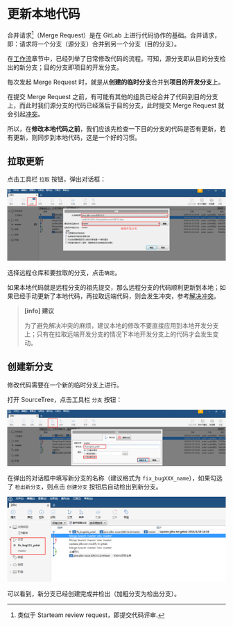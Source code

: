 # 更新本地代码

合并请求[^1]（Merge Request）是在 GitLab 上进行代码协作的基础。合并请求，即：请求将一个分支（源分支）合并到另一个分支（目的分支）。

在[工作流](/workflow/workflow.md)章节中，已经列举了日常修改代码的流程。可知，源分支即从目的分支检出的新分支；目的分支即项目的开发分支。

每次发起 Merge Request 时，就是从**创建的临时分支**合并到**项目的开发分支**上。

在提交 Merge Request 之前，有可能有其他的组员已经合并了代码到目的分支上，而此时我们源分支的代码已经落后于目的分支，此时提交 Merge Request 就会引起[冲突](https://about.gitlab.com/2016/09/06/resolving-merge-conflicts-from-the-gitlab-ui/)。

所以，在**修改本地代码之前**，我们应该先检查一下目的分支的代码是否有更新，若有更新，则同步到本地代码，这是一个好的习惯。

## 拉取更新

点击工具栏 `拉取` 按钮，弹出对话框：

![](/assets/sourcetree-pull.png)

选择远程仓库和要拉取的分支，点击`确定`。

如果本地代码就是远程分支的祖先提交，那么远程分支的代码顺利更新到本地；如果已经手动更新了本地代码，再拉取远端代码，则会发生冲突，参考[解决冲突](/others/merge-conflict)。

> **[info] 建议**
>
> 为了避免解决冲突的麻烦，建议本地的修改不要直接应用到本地开发分支上；只有在拉取远端开发分支的情况下本地开发分支上的代码才会发生变动。

## 创建新分支

修改代码需要在一个新的临时分支上进行。
 
打开 SourceTree，点击工具栏 `分支` 按钮：

![](/assets/sourcetree-check-branch.png)

在弹出的对话框中填写新分支的名称（建议格式为 `fix_bugXXX_name`），如果勾选了 `检出新分支`，则点击 `创建分支` 按钮后自动检出到新分支。

![](/assets/sourcetree-show-newbranch.png)

可以看到，新分支已经创建完成并检出（加粗分支为检出分支）。

[^1]: 类似于 Starteam review request，即提交代码评审.




